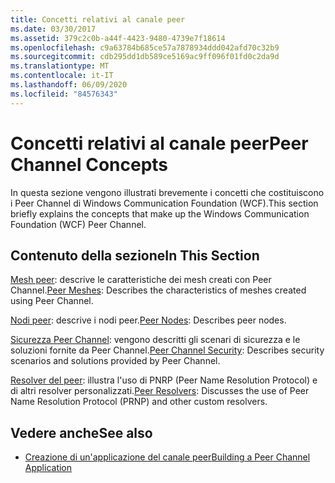 ```yaml
---
title: Concetti relativi al canale peer
ms.date: 03/30/2017
ms.assetid: 379c2c0b-a44f-4423-9480-4739e7f18614
ms.openlocfilehash: c9a63784b685ce57a7878934ddd042afd70c32b9
ms.sourcegitcommit: cdb295dd1db589ce5169ac9ff096f01fd0c2da9d
ms.translationtype: MT
ms.contentlocale: it-IT
ms.lasthandoff: 06/09/2020
ms.locfileid: "84576343"
---
```

# <a name="peer-channel-concepts"></a><span data-ttu-id="9d3da-102">Concetti relativi al canale peer</span><span class="sxs-lookup"><span data-stu-id="9d3da-102">Peer Channel Concepts</span></span>
<span data-ttu-id="9d3da-103">In questa sezione vengono illustrati brevemente i concetti che costituiscono i Peer Channel di Windows Communication Foundation (WCF).</span><span class="sxs-lookup"><span data-stu-id="9d3da-103">This section briefly explains the concepts that make up the Windows Communication Foundation (WCF) Peer Channel.</span></span>  
  
## <a name="in-this-section"></a><span data-ttu-id="9d3da-104">Contenuto della sezione</span><span class="sxs-lookup"><span data-stu-id="9d3da-104">In This Section</span></span>  
 <span data-ttu-id="9d3da-105">[Mesh peer](peer-meshes.md): descrive le caratteristiche dei mesh creati con Peer Channel.</span><span class="sxs-lookup"><span data-stu-id="9d3da-105">[Peer Meshes](peer-meshes.md):  Describes the characteristics of meshes created using Peer Channel.</span></span>  
  
 <span data-ttu-id="9d3da-106">[Nodi peer](peer-nodes.md): descrive i nodi peer.</span><span class="sxs-lookup"><span data-stu-id="9d3da-106">[Peer Nodes](peer-nodes.md):  Describes peer nodes.</span></span>  
  
 <span data-ttu-id="9d3da-107">[Sicurezza Peer Channel](peer-channel-security.md): vengono descritti gli scenari di sicurezza e le soluzioni fornite da Peer Channel.</span><span class="sxs-lookup"><span data-stu-id="9d3da-107">[Peer Channel Security](peer-channel-security.md):  Describes security scenarios and solutions provided by Peer Channel.</span></span>  
  
 <span data-ttu-id="9d3da-108">[Resolver del peer](peer-resolvers.md): illustra l'uso di PNRP (Peer Name Resolution Protocol) e di altri resolver personalizzati.</span><span class="sxs-lookup"><span data-stu-id="9d3da-108">[Peer Resolvers](peer-resolvers.md):  Discusses the use of Peer Name Resolution Protocol (PRNP) and other custom resolvers.</span></span>  
  
## <a name="see-also"></a><span data-ttu-id="9d3da-109">Vedere anche</span><span class="sxs-lookup"><span data-stu-id="9d3da-109">See also</span></span>

- [<span data-ttu-id="9d3da-110">Creazione di un'applicazione del canale peer</span><span class="sxs-lookup"><span data-stu-id="9d3da-110">Building a Peer Channel Application</span></span>](building-a-peer-channel-application.md)
